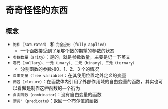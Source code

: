 ---
---

# 奇奇怪怪的东西

## 概念

+ `饱和（saturated）` 和 `完全应用（fully applied）`
  + 一个函数接受到了足够个数的期望的参数的状态
+ `参数数量（arity）`：是的，就是参数数量，主要是记一下英文
+ `零元（nullary）、一元（unary）、二元（binary）、三元（ternary）`
  + 分别函数的参数指0、1、2、3 个的情况
+ `自由变量（free variable）`：在其使用位置之外定义的变量
+ `闭包（closure）`：在函数体内引用了外部作用域的自由变量的函数，其实也可以看做是制作这种函数的一个行为
+ `自由函数（combinator）`：没有自由变量的函数
+ `谓词"（predicate）`：返回一个布尔值的函数
